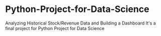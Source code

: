 # Python-Project-for-Data-Science
Analyzing Historical Stock/Revenue Data and Building a Dashboard
It's a final project for Python Project for Data Science

